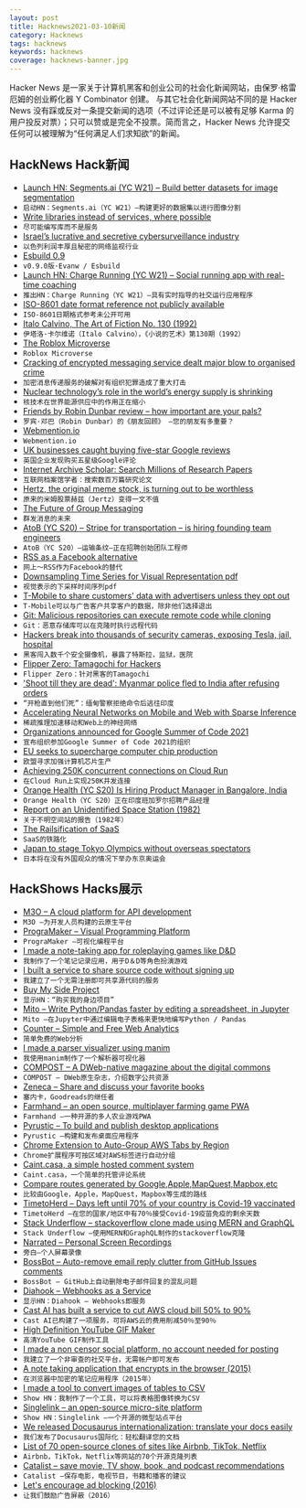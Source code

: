 ```yaml
---
layout: post
title: Hacknews2021-03-10新闻
category: Hacknews
tags: hacknews
keywords: hacknews
coverage: hacknews-banner.jpg
---
```


Hacker News 是一家关于计算机黑客和创业公司的社会化新闻网站，由保罗·格雷厄姆的创业孵化器 Y Combinator 创建。
与其它社会化新闻网站不同的是 Hacker News 没有踩或反对一条提交新闻的选项（不过评论还是可以被有足够 Karma 的用户投反对票）；只可以赞或是完全不投票。简而言之，Hacker News 允许提交任何可以被理解为“任何满足人们求知欲”的新闻。

## HackNews Hack新闻


- [Launch HN: Segments.ai (YC W21) – Build better datasets for image segmentation](item?id=26398518)
- `启动HN：Segments.ai（YC W21）–构建更好的数据集以进行图像分割`
- [Write libraries instead of services, where possible](http://catern.com/services.html)
- `尽可能编写库而不是服务`
- [Israel’s lucrative and secretive cybersurveillance industry](https://restofworld.org/2021/inside-israels-lucrative-and-secretive-cybersurveillance-talent-pipeline/)
- `以色列利润丰厚且秘密的网络监视行业`
- [Esbuild 0.9](https://github.com/evanw/esbuild/releases/tag/v0.9.0)
- `v0.9.0版·Evanw / Esbuild`
- [Launch HN: Charge Running (YC W21) – Social running app with real-time coaching](item?id=26400053)
- `推出HN：Charge Running（YC W21）–具有实时指导的社交运行应用程序`
- [ISO-8601 date format reference not publicly available](https://twitter.com/isostandards/status/1367138676162105344)
- `ISO-8601日期格式参考未公开可用`
- [Italo Calvino, The Art of Fiction No. 130 (1992)](https://theparisreview.org/interviews/2027/the-art-of-fiction-no-130-italo-calvino)
- `伊塔洛·卡尔维诺（Italo Calvino），《小说的艺术》第130期（1992）`
- [The Roblox Microverse](https://stratechery.com/2021/the-roblox-microverse/)
- `Roblox Microverse`
- [Cracking of encrypted messaging service dealt major blow to organised crime](https://www.brusselstimes.com/news/belgium-all-news/159039/cracking-of-encrypted-text-messaging-service-sky-ecc-app-dealt-major-blow-to-organised-crime/)
- `加密消息传递服务的破解对有组织犯罪造成了重大打击`
- [Nuclear technology’s role in the world’s energy supply is shrinking](https://www.nature.com/articles/d41586-021-00615-w)
- `核技术在世界能源供应中的作用正在缩小`
- [Friends by Robin Dunbar review – how important are your pals?](https://www.theguardian.com/books/2021/feb/21/friends-by-robin-dunbar-review-how-important-are-your-pals)
- `罗宾·邓巴（Robin Dunbar）的《朋友回顾》 –您的朋友有多重要？`
- [Webmention.io](https://webmention.io/)
- `Webmention.io`
- [UK businesses caught buying five-star Google reviews](https://www.bbc.com/news/technology-56321576)
- `英国企业发现购买五星级Google评论`
- [Internet Archive Scholar: Search Millions of Research Papers](http://blog.archive.org/2021/03/09/search-scholarly-materials-preserved-in-the-internet-archive/)
- `互联网档案馆学者：搜索数百万篇研究论文`
- [Hertz, the original meme stock, is turning out to be worthless](https://www.bloomberg.com/news/articles/2021-03-02/hertz-the-original-meme-stock-is-turning-out-to-be-worthless)
- `原来的米姆股票赫兹（Jertz）变得一文不值`
- [The Future of Group Messaging](https://thejarren.com/group-messaging)
- `群发消息的未来`
- [AtoB (YC S20) – Stripe for transportation – is hiring founding team engineers](https://www.notion.so/atob/Founding-Team-Engineers-AtoB-1db448bd0b8c482db48857f04c7244cf)
- `AtoB（YC S20）–运输条纹–正在招聘创始团队工程师`
- [RSS as a Facebook alternative](https://thenewleafjournal.com/around-the-web-rss-as-a-facebook-alternative/)
- `网上〜RSS作为Facebook的替代`
- [Downsampling Time Series for Visual Representation pdf](https://skemman.is/bitstream/1946/15343/3/SS_MSthesis.pdf)
- `视觉表示的下采样时间序列pdf`
- [T-Mobile to share customers' data with advertisers unless they opt out](https://thehill.com/policy/technology/542303-t-mobile-to-share-customers-web-mobile-app-data-with-advertisers-unless)
- `T-Mobile可以与广告客户共享客户的数据，除非他们选择退出`
- [Git: Malicious repositories can execute remote code while cloning](https://www.openwall.com/lists/oss-security/2021/03/09/3)
- `Git：恶意存储库可以在克隆时执行远程代码`
- [Hackers break into thousands of security cameras, exposing Tesla, jail, hospital](https://www.bnnbloomberg.ca/hackers-break-into-thousands-of-security-cameras-exposing-tesla-jails-hospitals-1.1574681)
- `黑客闯入数千个安全摄像机，暴露了特斯拉，监狱，医院`
- [Flipper Zero: Tamagochi for Hackers](https://flipperzero.one/)
- `Flipper Zero：针对黑客的Tamagochi`
- ['Shoot till they are dead': Myanmar police fled to India after refusing orders](https://www.reuters.com/article/us-myanmar-politics-india-exclusive-idUSKBN2B12U2)
- `“开枪直到他们死”：缅甸警察拒绝命令后逃往印度`
- [Accelerating Neural Networks on Mobile and Web with Sparse Inference](https://ai.googleblog.com/2021/03/accelerating-neural-networks-on-mobile.html)
- `稀疏推理加速移动和Web上的神经网络`
- [Organizations announced for Google Summer of Code 2021](https://summerofcode.withgoogle.com/organizations/)
- `宣布组织参加Google Summer of Code 2021的组织`
- [EU seeks to supercharge computer chip production](https://www.bbc.com/news/technology-56334210)
- `欧盟寻求加强计算机芯片生产`
- [Achieving 250K concurrent connections on Cloud Run](https://ahmet.im/blog/cloud-run-chat-server/)
- `在Cloud Run上实现250K并发连接`
- [Orange Health (YC S20) Is Hiring Product Manager in Bangalore, India](https://www.orangehealth.in/jobs/product-manager-%2F-sr.-product-manager)
- `Orange Health（YC S20）正在印度班加罗尔招聘产品经理`
- [Report on an Unidentified Space Station (1982)](http://geosci.uchicago.edu/~kite/doc/roauss.htm)
- `关于不明空间站的报告（1982年）`
- [The Railsification of SaaS](https://keithwhor.medium.com/the-railsification-of-saas-e5d284fa44a1)
- `SaaS的铁路化`
- [Japan to stage Tokyo Olympics without overseas spectators](https://japantoday.com/category/tokyo-2020-olympics/update1-japan-to-stage-tokyo-olympics-without-overseas-spectators)
- `日本将在没有外国观众的情况下举办东京奥运会`


## HackShows Hacks展示

- [ M3O – A cloud platform for API development](https://m3o.com)
- `M3O –为开发人员构建的云原生平台`
- [ PrograMaker – Visual Programming Platform](https://programaker.com/about)
- `PrograMaker –可视化编程平台`
- [ I made a note-taking app for roleplaying games like D&D](https://www.critical-notes.com)
- `我制作了一个笔记记录应用，用于D＆D等角色扮演游戏`
- [ I built a service to share source code without signing up](https://harigami.net)
- `我建立了一个无需注册即可共享源代码的服务`
- [ Buy My Side Project](https://buymysideproject.com)
- `显示HN：“购买我的身边项目”`
- [ Mito – Write Python/Pandas faster by editing a spreadsheet, in Jupyter](https://trymito.io/launch)
- `Mito –在Jupyter中通过编辑电子表格来更快地编写Python / Pandas`
- [ Counter – Simple and Free Web Analytics](https://counter.dev/)
- `简单免费的Web分析`
- [ I made a parser visualizer using manim](https://github.com/ashutoshbsathe/yacv)
- `我使用manim制作了一个解析器可视化器`
- [ COMPOST – A DWeb-native magazine about the digital commons](https://one.compost.digital)
- `COMPOST – DWeb原生杂志，介绍数字公共资源`
- [ Zeneca – Share and discuss your favorite books](https://zeneca.io)
- `塞内卡，Goodreads的继任者`
- [ Farmhand – an open source, multiplayer farming game PWA](https://jeremyckahn.github.io/farmhand/)
- `Farmhand –一种开源的多人农业游戏PWA`
- [ Pyrustic – To build and publish desktop applications](https://github.com/pyrustic/pyrustic)
- `Pyrustic –构建和发布桌面应用程序`
- [ Chrome Extension to Auto-Group AWS Tabs by Region](https://chrome.google.com/webstore/detail/aws-compass/hbjmjdhpbemchceodklfbhabondedojg/)
- `Chrome扩展程序可按区域对AWS标签进行自动分组`
- [ Caint.casa, a simple hosted comment system](https://www.caint.casa/)
- `Caint.casa，一个简单的托管评论系统`
- [ Compare routes generated by Google,Apple,MapQuest,Mapbox,etc](http://superroute.evergreen-labs.com)
- `比较由Google，Apple，MapQuest，Mapbox等生成的路线`
- [ TimetoHerd – Days left until 70% of your country is Covid-19 vaccinated](HTTPS://timetoherd.com)
- `TimetoHerd –在您的国家/地区中有70％接受Covid-19疫苗免疫的剩余天数`
- [ Stack Underflow – stackoverflow clone made using MERN and GraphQL](https://github.com/amand33p/stack-underflow-mern-gql)
- `Stack Underflow –使用MERN和GraphQL制作的stackoverflow克隆`
- [ Narrated – Personal Screen Recordings](https://www.buildandshipapps.com/)
- `旁白–个人屏幕录像`
- [ BossBot – Auto-remove email reply clutter from GitHub Issues comments](https://github.com/marketplace/actions/bossbot-github-issue-comment-cleanup)
- `BossBot – GitHub上自动删除电子邮件回复的混乱问题`
- [ Diahook – Webhooks as a Service](https://www.diahook.com/?r=hn)
- `显示HN：Diahook – Webhooks即服务`
- [ Cast AI has built a service to cut AWS cloud bill 50% to 90%](item?id=26400017)
- `Cast AI已构建了一项服务，可将AWS云的费用削减50％至90％`
- [ High Definition YouTube GIF Maker](https://gif.run)
- `高清YouTube GIF制作工具`
- [ I made a non censor social platform, no account needed for posting](https://argoledo.com/)
- `我建立了一个非审查的社交平台，无需帐户即可发布`
- [ A note taking application that encrypts in the browser (2015)](https://github.com/moyaproject/notes)
- `在浏览器中加密的笔记应用程序（2015年）`
- [ I made a tool to convert images of tables to CSV](https://github.com/artperrin/image2csv)
- `Show HN：我制作了一个工具，可以将表格图像转换为CSV`
- [ Singlelink – an open-source micro-site platform](https://singlelink.co)
- `Show HN：Singlelink –一个开源的微型站点平台`
- [ We released Docusaurus internationalization: translate your docs easily](https://v2.docusaurus.io/blog/2021/03/09/releasing-docusaurus-i18n)
- `我们发布了Docusaurus国际化：轻松翻译您的文档`
- [ List of 70 open-source clones of sites like Airbnb, TikTok, Netflix](https://github.com/GorvGoyl/Clone-Wars)
- `Airbnb，TikTok，Netflix等网站的70个开源克隆列表`
- [ Catalist – save movie, TV show, book, and podcast recommendations](https://getcatalist.com/)
- `Catalist –保存电影，电视节目，书籍和播客的建议`
- [ Let's encourage ad blocking (2016)](https://blockads.fivefilters.org/)
- `让我们鼓励广告屏蔽（2016）`

